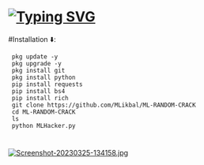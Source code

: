 ##
# [![Typing SVG](https://readme-typing-svg.demolab.com?font=Fira+Code&size=30&pause=1000&width=435&lines=ML-RANDOM-CRACK+%F0%9F%98%9C)](https://git.io/typing-svg)


#Installation ⬇️:


     pkg update -y
     pkg upgrade -y
     pkg install git
     pkg install python
     pip install requests
     pip install bs4
     pip install rich
     git clone https://github.com/MLikbal/ML-RANDOM-CRACK
     cd ML-RANDOM-CRACK
     ls
     python MLHacker.py

#


[![Screenshot-20230325-134158.jpg](https://i.postimg.cc/Vv073rPm/Screenshot-20230325-134158.jpg)](https://postimg.cc/QKsk7MMy)
